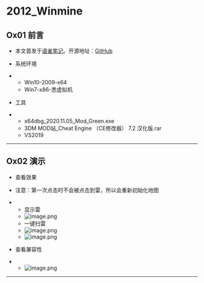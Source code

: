 # 2012_Winmine

## Ox01 前言

- 本文首发于[语雀笔记](https://www.yuque.com/co0kie/on3irt/dsgetg)。开源地址：[GitHub](https://github.com/mhw666/2012_Winmine)
- 系统环境

- - Win10-2009-x64
  - Win7-x86-悉虚拟机

- 工具

- - x64dbg_2020.11.05_Mod_Green.exe
  - 3DM MOD站_Cheat Engine （CE修改器） 7.2 汉化版.rar
  - VS2019

------


## Ox02 演示
- 查看效果
- 注意：第一次点击时不会被点击到雷，所以会重新初始化地图

- - 显示雷
  - ![image.png](https://cdn.nlark.com/yuque/0/2020/png/2556867/1606823503327-aca43690-e43c-418b-ae34-c800f9f7693d.png)
  - 一键扫雷
  - ![image.png](https://cdn.nlark.com/yuque/0/2020/png/2556867/1606823257083-639dbe34-f2d6-4623-9efd-88a732314824.png)
  - ![image.png](https://cdn.nlark.com/yuque/0/2020/png/2556867/1606823591838-302b2b85-9668-4dbb-9d4c-672ae6d68113.png)

- 查看兼容性

- - ![image.png](https://cdn.nlark.com/yuque/0/2020/png/2556867/1606823705833-d4acdae1-9405-473c-902f-8ea6f96e0872.png)

------

